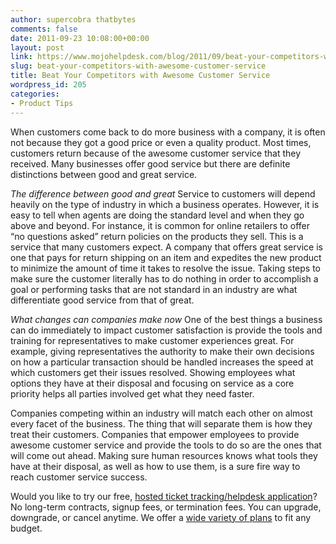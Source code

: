 ```yaml
---
author: supercobra thatbytes
comments: false
date: 2011-09-23 10:08:00+00:00
layout: post
link: https://www.mojohelpdesk.com/blog/2011/09/beat-your-competitors-with-awesome-customer-service/
slug: beat-your-competitors-with-awesome-customer-service
title: Beat Your Competitors with Awesome Customer Service
wordpress_id: 205
categories:
- Product Tips
---
```


When customers come back to do more business with a company, it is often not because they got a good price or even a quality product. Most times, customers return because of the awesome customer service that they received. Many businesses offer good service but there are definite distinctions between good and great service.


_The difference between good and great_
Service to customers will depend heavily on the type of industry in which a business operates. However, it is easy to tell when agents are doing the standard level and when they go above and beyond. For instance, it is common for online retailers to offer “no questions asked” return policies on the products they sell. This is a service that many customers expect. A company that offers great service is one that pays for return shipping on an item and expedites the new product to minimize the amount of time it takes to resolve the issue. Taking steps to make sure the customer literally has to do nothing in order to accomplish a goal or performing tasks that are not standard in an industry are what differentiate good service from that of great.

_What changes can companies make now_
One of the best things a business can do immediately to impact customer satisfaction is provide the tools and training for representatives to make customer experiences great. For example, giving representatives the authority to make their own decisions on how a particular transaction should be handled increases the speed at which customers get their issues resolved. Showing employees what options they have at their disposal and focusing on service as a core priority helps all parties involved get what they need faster.

Companies competing within an industry will match each other on almost every facet of the business. The thing that will separate them is how they treat their customers. Companies that empower employees to provide awesome customer service and provide the tools to do so are the ones that will come out ahead. Making sure human resources knows what tools they have at their disposal, as well as how to use them, is a sure fire way to reach customer service success.







Would you like to try our free, [ hosted ticket tracking/helpdesk application](http://www.mojohelpdesk.com/)? No long-term contracts, signup fees, or termination fees. You can upgrade, downgrade, or cancel anytime. We offer a [wide variety of plans](http://signup.mojohelpdesk.com/signup) to fit any budget.



